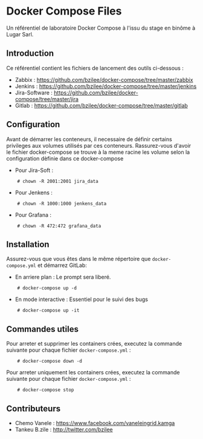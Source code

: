 # Docker Compose Files
Un référentiel de laboratoire Docker Compose à l'issu du stage en binôme  à Lugar Sarl.

##  Introduction

Ce référentiel contient les fichiers de lancement des outils ci-dessous :

- Zabbix : https://github.com/bzilee/docker-compose/tree/master/zabbix
- Jenkins : https://github.com/bzilee/docker-compose/tree/master/jenkins
- Jira-Software : https://github.com/bzilee/docker-compose/tree/master/jira
- Gitlab : https://github.com/bzilee/docker-compose/tree/master/gitlab


## Configuration

Avant de démarrer les conteneurs,
 il necessaire de définir certains privileges aux volumes utilisés 
 par ces conteneurs. Rassurez-vous d'avoir le fichier docker-compose se trouve à la meme racine les volume selon la configuration dèfinie dans ce docker-compose
 
* Pour Jira-Soft : 
```shel
    # chown -R 2001:2001 jira_data
```

* Pour Jenkens : 
```shel
    # chown -R 1000:1000 jenkens_data
```

* Pour Grafana : 
```shel
    # chown -R 472:472 grafana_data
```

## Installation

Assurez-vous que vous êtes dans le même répertoire que `docker-compose.yml` et démarrez GitLab:
 
 * En arriere plan : Le prompt sera liberé.
```
    # docker-compose up -d
```
 * En mode interactive : Essentiel pour le suivi des bugs
```
    # docker-compose up -it
```

## Commandes utiles

Pour arreter et supprimer les containers crées, executez la commande suivante pour chaque fichier `docker-compose.yml` :
 
```
    # docker-compose down -d
```

Pour arreter uniquement les containers crées, executez la commande suivante pour chaque fichier `docker-compose.yml` :
 
```
    # docker-compose stop
```

## Contributeurs

* Chemo Vanele : https://www.facebook.com/vaneleingrid.kamga
* Tankeu B.zile : http://twitter.com/bzilee
